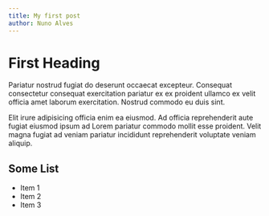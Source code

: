 ```yaml
---
title: My first post
author: Nuno Alves
---
```


# First Heading

Pariatur nostrud fugiat do deserunt occaecat excepteur. Consequat consectetur consequat exercitation pariatur ex ex proident ullamco ex velit officia amet laborum exercitation. Nostrud commodo eu duis sint.

Elit irure adipisicing officia enim ea eiusmod. Ad officia reprehenderit aute fugiat eiusmod ipsum ad Lorem pariatur commodo mollit esse proident. Velit magna fugiat ad veniam pariatur incididunt reprehenderit voluptate veniam aliquip.

## Some List

- Item 1
- Item 2
- Item 3
